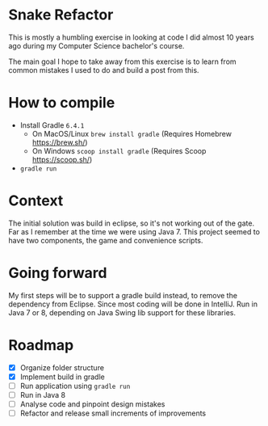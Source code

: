 # Snake Refactor

This is mostly a humbling exercise in looking at code I did almost 10 years ago during my Computer Science bachelor's course.

The main goal I hope to take away from this exercise is to learn from common mistakes I used to do and build a post from this.

# How to compile

* Install Gradle `6.4.1`
    * On MacOS/Linux `brew install gradle` (Requires Homebrew https://brew.sh/)
    * On Windows `scoop install gradle` (Requires Scoop https://scoop.sh/)
* `gradle run`

# Context

The initial solution was build in eclipse, so it's not working out of the gate.
Far as I remember at the time we were using Java 7.
This project seemed to have two components, the game and convenience scripts.

# Going forward

My first steps will be to support a gradle build instead, to remove the dependency from Eclipse.
Since most coding will be done in IntelliJ. 
Run in Java 7 or 8, depending on Java Swing lib support for these libraries.

# Roadmap

* [x] Organize folder structure
* [x] Implement build in gradle
* [ ] Run application using `gradle run`
* [ ] Run in Java 8
* [ ] Analyse code and pinpoint design mistakes
* [ ] Refactor and release small increments of improvements